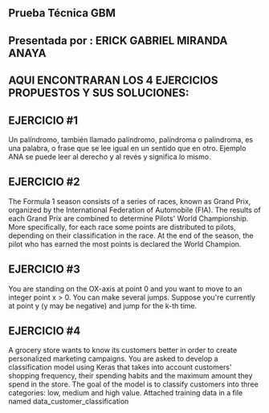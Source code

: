 ## Prueba Técnica GBM
## Presentada por : ERICK GABRIEL MIRANDA ANAYA 

## AQUI ENCONTRARAN LOS 4 EJERCICIOS PROPUESTOS Y SUS SOLUCIONES:

## EJERCICIO #1
Un palíndromo, también llamado palíndromo, palíndroma o palindroma, es una palabra, o
frase que se lee igual en un sentido que en otro. Ejemplo ANA se puede leer al derecho y al
revés y significa lo mismo.

## EJERCICIO #2
The Formula 1 season consists of a series of races, known as Grand Prix, organized by the
International Federation of Automobile (FIA). The results of each Grand Prix are combined to
determine Pilots\' World Championship. More specifically, for each race some points are
distributed to pilots, depending on their classification in the race. At the end of the season, the
pilot who has earned the most points is declared the World Champion.

## EJERCICIO #3
You are standing on the OX-axis at point 0 and you want to move to an integer point x > 0.
You can make several jumps. Suppose you're currently at point y (y may be negative) and
jump for the k-th time. 

## EJERCICIO #4

A grocery store wants to know its customers better in order to create personalized marketing
campaigns. You are asked to develop a classification model using Keras that takes into account
customers' shopping frequency, their spending habits and the maximum amount they spend in the
store. The goal of the model is to classify customers into three categories: low, medium and high
value.
Attached training data in a file named data_customer_classification